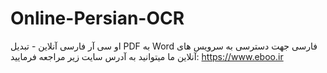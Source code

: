 # Online-Persian-OCR
او سی آر فارسی آنلاین - تبدیل PDF به Word فارسی
جهت دسترسی به سرویس های آنلاین ما میتوانید به آدرس سایت زیر مراجعه فرمایید:
https://www.eboo.ir
